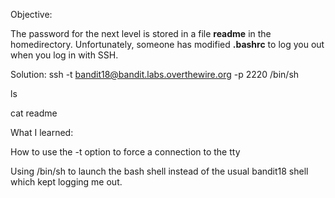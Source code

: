 Objective:

The password for the next level is stored in a file **readme** in the homedirectory. Unfortunately, someone has modified **.bashrc** to log you out when you log in with SSH.

Solution:
 ssh -t bandit18@bandit.labs.overthewire.org -p 2220 /bin/sh

ls

cat readme

What I learned:

How to use the -t option to force a connection to the tty

Using /bin/sh to launch the bash shell instead of the usual bandit18 shell which kept logging me out.
